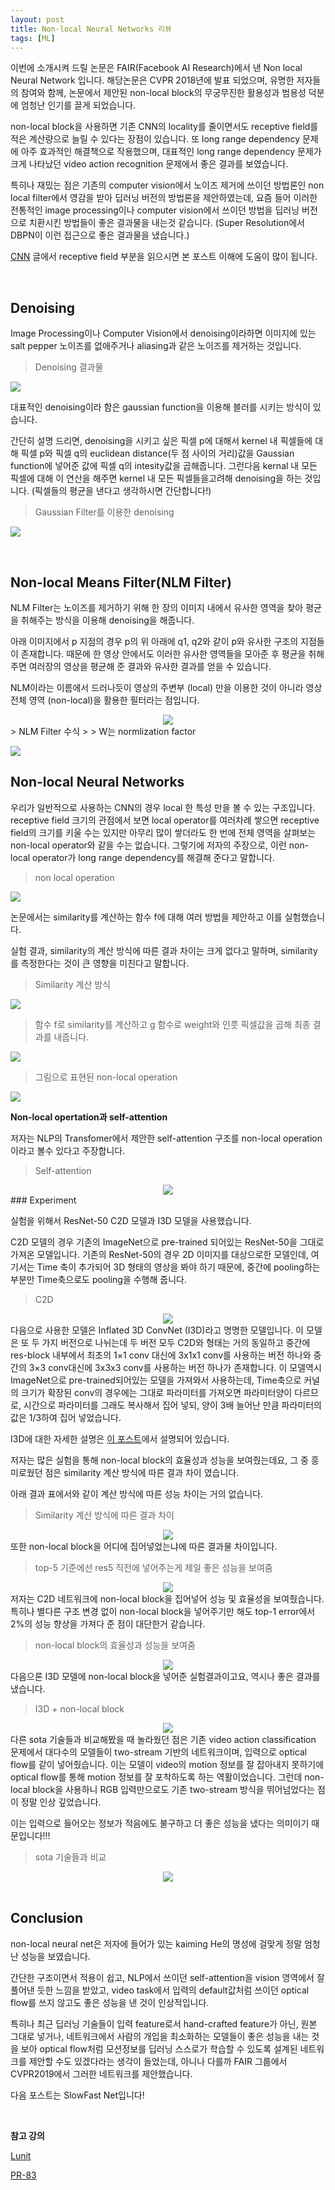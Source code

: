 ```yaml
---
layout: post
title: Non-local Neural Networks 리뷰
tags: [ML]
---
```


이번에 소개시켜 드릴 논문은 FAIR(Facebook AI Research)에서 낸 Non local Neural Network 입니다. 해당논문은 CVPR 2018년에 발표 되었으며, 유명한 저자들의 참여와 함께, 논문에서 제안된 non-local block의 무궁무진한 활용성과 범용성 덕분에 엄청난 인기를 끌게 되었습니다.

non-local block을 사용하면 기존 CNN의 locality를 줄이면서도 receptive field를 적은 계산량으로 늘릴 수 있다는 장점이 있습니다. 또 long range dependency 문제에 아주 효과적인 해결책으로 작용했으며, 대표적인 long range dependency 문제가 크게 나타났던 video action recognition 문제에서 좋은 결과를 보였습니다.

특히나 재밌는 점은 기존의 computer vision에서 노이즈 제거에 쓰이던 방법론인 non local filter에서 영감을 받아 딥러닝 버전의 방법론을 제안하였는데, 요즘 들어 이러한 전통적인 image processing이나 computer vision에서 쓰이던 방법을 딥러닝 버전으로 치환시킨 방법들이 좋은 결과물을 내는것 같습니다. (Super Resolution에서 DBPN이 이런 접근으로 좋은 결과물을 냈습니다.) 

[CNN](https://chacha95.github.io/2018-12-02-Deeplearning3/) 글에서 receptive field 부분을 읽으시면 본 포스트 이해에 도움이 많이 됩니다.

<br>

## Denoising

Image Processing이나 Computer Vision에서 denoising이라하면 이미지에 있는 salt pepper 노이즈를 없애주거나 aliasing과 같은 노이즈를 제거하는 것입니다. 

> Denoising 결과물

![](https://user-images.githubusercontent.com/31475037/61578424-a286c800-ab31-11e9-8681-0e7f8a4d0167.PNG)

대표적인 denoising이라 함은 gaussian function을 이용해 블러를 시키는 방식이 있습니다.

간단히 설명 드리면, denoising을 시키고 싶은 픽셀 p에 대해서 kernel 내 픽셀들에 대해 픽셀 p와 픽셀 q의 euclidean distance(두 점 사이의 거리)값을 Gaussian function에 넣어준 값에 픽셀 q의 intesity값을 곱해줍니다. 그런다음 kernal 내 모든 픽셀에 대해 이 연산을 해주면 kernel 내 모든 픽셀들을고려해 denoising을 하는 것입니다. (픽셀들의 평균을 낸다고 생각하시면 간단합니다!)

> Gaussian Filter를 이용한 denoising

![](https://user-images.githubusercontent.com/31475037/61578616-d7e0e500-ab34-11e9-9bd5-c1b4804a920d.PNG)

​                                                                                                                                                                                                                                                                                                                                                                                                                                                                                                                                                                                                                                                                                                                                                                                                                                                                                                                                                                                                                                                                                                                                                                                                                                                                                                                                                                                                                                                                                                                                                                                                                                                                                                                                                                                                                                                                                                                                                                                                                                                                                                                                                                                                                                                                                                                                                                                                                                                                                                                                                                                                                                                                                                                                                                                                                                                                                                                                                                                                                                                                                                                                                                                                                                                                                                                                                                                                                                                                                                                                                                                                                                                                                                                                                                                                                                                                                                                                                                                                                                                                                                                                                                                                                                                                                                                                                                                                                                                                                                                                                                                                                                                                                                                                                                                                                                                                                                                                                                                                                                                                                                                                                                                                                                                                                                                                                                                                                                                                                                                                                                                                                                  

## Non-local Means Filter(NLM Filter)

NLM Filter는 노이즈를 제거하기 위해 한 장의 이미지 내에서 유사한 영역을 찾아 평균을 취해주는 방식을 이용해 denoising을 해줍니다.

아래 이미지에서 p 지점의 경우 p의 위 아래에 q1, q2와 같이 p와 유사한 구조의 지점들이 존재합니다. 때문에 한 영상 안에서도 이러한 유사한 영역들을 모아준 후 평균을 취해주면 여러장의 영상을 평균해 준 결과와 유사한 결과를 얻을 수 있습니다. 

NLM이라는 이름에서 드러나듯이 영상의 주변부 (local) 만을 이용한 것이 아니라 영상 전체 영역 (non-local)을 활용한 필터라는 점입니다.

<center><img src="https://bloglunit.files.wordpress.com/2018/01/e18489e185b3e1848fe185b3e18485e185b5e186abe18489e185a3e186ba-2018-11-15-e1848be185a9e1848ce185a5e186ab-11-07-251.png"></center>
> NLM Filter 수식
>
> W는 normlization factor

![](https://user-images.githubusercontent.com/31475037/61578931-0660bf00-ab39-11e9-9d5e-33a2ae364b45.PNG)

## Non-local Neural Networks

우리가 일반적으로 사용하는 CNN의 경우 local 한 특성 만을 볼 수 있는 구조입니다. receptive field 크기의 관점에서 보면 local operator를 여러차례 쌓으면 receptive field의 크기를 키울 수는 있지만 아무리 많이 쌓더라도 한 번에 전체 영역을 살펴보는 non-local operator와 같을 수는 없습니다. 그렇기에 저자의 주장으로, 이런 non-local operator가 long range dependency를 해결해 준다고 말합니다.

> non local operation

![](https://user-images.githubusercontent.com/31475037/61589666-3adf8400-abe8-11e9-87cc-5b5c0f8840f4.PNG)



논문에서는 similarity를 계산하는 함수 f에 대해 여러 방법을 제안하고 이를 실험했습니다.

실험 결과, similarity의 계산 방식에 따른 결과 차이는 크게 없다고 말하며, similarity를 측정한다는 것이 큰 영향을 미친다고 말합니다.

> Similarity 계산 방식

![](https://user-images.githubusercontent.com/31475037/61589667-3adf8400-abe8-11e9-9433-6c8def3e2ac5.PNG)



> 함수 f로 similarity를 계산하고 g 함수로 weight와 인풋 픽셀값을 곱해 최종 결과를 내줍니다.

![](https://user-images.githubusercontent.com/31475037/61589668-3adf8400-abe8-11e9-8aed-2921bcdca425.PNG)

> 그림으로 표현된 non-local operation

![](https://user-images.githubusercontent.com/31475037/61589664-3a46ed80-abe8-11e9-9c38-3c38a75c1102.PNG)



**Non-local opertation과 self-attention**

저자는 NLP의 Transfomer에서 제안한 self-attention 구조를 non-local operation이라고 볼수 있다고 주장합니다.

> Self-attention

<center><img src="https://user-images.githubusercontent.com/31475037/61589712-2780e880-abe9-11e9-8485-094a1785a086.PNG"></center>
### Experiment

실험을 위해서 ResNet-50 C2D 모델과 I3D 모델을 사용했습니다.

C2D 모델의 경우 기존의 ImageNet으로 pre-trained 되어있는 ResNet-50을 그대로 가져온 모델입니다. 기존의 ResNet-50의 경우 2D 이미지를 대상으로한 모델인데, 여기서는 Time 축이 추가되어 3D 형태의 영상을 봐야 하기 때문에, 중간에 pooling하는 부분만 Time축으로도 pooling을 수행해 줍니다.

> C2D

<center><img src="https://bloglunit.files.wordpress.com/2018/01/ec8aa4ed81aceba6b0ec83b7-2018-01-12-ec98a4ed9b84-5-52-49.png?w=447&h=379"></center>
다음으로 사용한 모델은 Inflated 3D ConvNet (I3D)라고 명명한 모델입니다. 이 모델은 또 두 가지 버전으로 나뉘는데 두 버전 모두  C2D와 형태는 거의 동일하고 중간에 res-block 내부에서 최초의 1×1 conv 대신에 3x1x1 conv를 사용하는 버전 하나와 중간의 3×3 conv대신에 3x3x3 conv를 사용하는 버전 하나가 존재합니다. 이 모델역시 ImageNet으로 pre-trained되어있는 모델을 가져와서 사용하는데, Time축으로 커널의 크기가 확장된 conv의 경우에는 그대로 파라미터를 가져오면 파라미터양이 다르므로, 시간으로 파라미터를 그래도 복사해서 집어 넣되, 양이 3배 늘어난 만큼 파라미터의 값은 1/3하여 집어 넣었습니다. 

I3D에 대한 자세한 설명은 [이 포스트](https://chacha95.github.io/2019-07-04-VideoUnderstanding3/)에서 설명되어 있습니다.

저자는 많은 실험을 통해 non-local block의 효율성과 성능을 보여줬는데요, 그 중 흥미로웠던 점은 similarity 계산 방식에 따른 결과 차이 였습니다.

아래 결과 표에서와 같이 계산 방식에 따른 성능 차이는 거의 없습니다.

> Similarity 계산 방식에 따른 결과 차이

<center><img src="https://user-images.githubusercontent.com/31475037/61590949-d1b53c00-abfa-11e9-99ff-9e0e10db8570.PNG"></center>
또한 non-local block을 어디에 집어넣었는냐에 따른 결과물 차이입니다.

> top-5 기준에선 res5 직전에 넣어주는게 제일 좋은 성능을 보여줌

<center><img src="https://user-images.githubusercontent.com/31475037/61590950-d1b53c00-abfa-11e9-9960-7da191c48b76.PNG"></center>
저자는 C2D 네트워크에 non-local block을 집어넣어 성능 및 효율성을 보여줬습니다. 특히나 별다른 구조 변경 없이 non-local block을 넣어주기만 해도 top-1 error에서 2%의 성능 향상을 가져다 준 점이 대단한거 같습니다.

> non-local block의 효율성과 성능을 보여줌

<center><img src="https://user-images.githubusercontent.com/31475037/61590947-d1b53c00-abfa-11e9-8468-917ec944f09b.PNG"></center>
다음으론 I3D 모델에 non-local block을 넣어준 실험결과이고요, 역시나 좋은 결과를 냈습니다.

> I3D + non-local block

<center><img src="https://bloglunit.files.wordpress.com/2018/01/ec8aa4ed81aceba6b0ec83b7-2018-01-15-ec98a4ed9b84-6-30-43.png?w=300&h=237"></center>
다른 sota 기술들과 비교해봤을 때 놀라웠던 점은 기존 video action classification 문제에서 대다수의 모델들이 two-stream 기반의 네트워크이며, 입력으로 optical flow를 같이 넣어줬습니다. 이는 모델이 video의 motion 정보를 잘 잡아내지 못하기에 optical flow를 통해 motion 정보를 잘 포착하도록 하는 역활이었습니다. 그런데 non-local block을 사용하니 RGB 입력만으로도 기존 two-stream 방식을 뛰어넘었다는 점이 정말 인상 깊었습니다.

이는 입력으로 들어오는 정보가 적음에도 불구하고 더 좋은 성능을 냈다는 의미이기 때문입니다!!!

> sota 기술들과 비교

<center><img src="https://bloglunit.files.wordpress.com/2018/01/ec8aa4ed81aceba6b0ec83b7-2018-01-15-ec98a4ed9b84-6-36-10.png"></center>
<br>

## Conclusion

non-local neural net은 저자에 들어가 있는 kaiming He의 명성에 걸맞게 정말 엄청난 성능을 보였습니다.

간단한 구조이면서 적용이 쉽고, NLP에서 쓰이던 self-attention을 vision 영역에서 잘 풀어낸 듯한 느낌을 받았고, video task에서 입력의 default값처럼 쓰이던 optical flow를 쓰지 않고도 좋은 성능을 낸 것이 인상적입니다. 

특히나 최근 딥러닝 기술들이 입력 feature로서 hand-crafted feature가 아닌, 원본 그대로 넣거나, 네트워크에서 사람의 개입을 최소화하는 모델들이 좋은 성능을 내는 것을 보아 optical flow처럼 모션정보를 딥러닝 스스로가 학습할 수 있도록 설계된 네트워크를 제안할 수도 있겠다라는 생각이 들었는데, 아니나 다를까 FAIR 그룹에서 CVPR2019에서 그러한 네트워크를 제안했습니다. 

다음 포스트는 SlowFast Net입니다!

<br>

**참고 강의**

[Lunit](https://blog.lunit.io/2018/01/19/non-local-neural-networks/)

[PR-83](https://www.youtube.com/watch?v=ZM153wo3baA)

<br>


